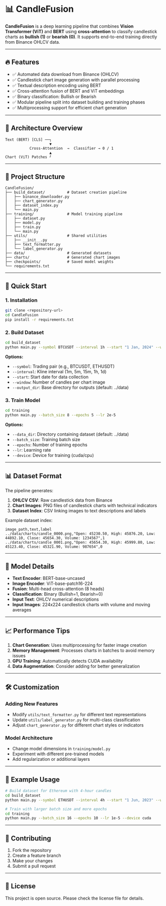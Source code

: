 # 📊 CandleFusion

**CandleFusion** is a deep learning pipeline that combines **Vision Transformer (ViT)** and **BERT** using **cross-attention** to classify candlestick charts as **bullish (1)** or **bearish (0)**. It supports end-to-end training directly from Binance OHLCV data.

---

## 🔥 Features

- ✅ Automated data download from Binance (OHLCV)
- ✅ Candlestick chart image generation with parallel processing
- ✅ Textual description encoding using BERT
- ✅ Cross-attention fusion of BERT and ViT embeddings
- ✅ Binary classification: Bullish or Bearish
- ✅ Modular pipeline split into dataset building and training phases
- ✅ Multiprocessing support for efficient chart generation

---

## 🧠 Architecture Overview

```text
Text (BERT) [CLS] ──┐
                    ▼
           Cross-Attention  →  Classifier → 0 / 1
                    ▲
Chart (ViT) Patches ┘
```

---

## 📁 Project Structure

```
CandleFusion/
├── build_dataset/          # Dataset creation pipeline
│   ├── binance_downloader.py
│   ├── chart_generator.py
│   ├── dataset_index.py
│   └── main.py
├── training/               # Model training pipeline
│   ├── dataset.py
│   ├── model.py
│   ├── train.py
│   └── main.py
├── utils/                  # Shared utilities
│   ├── __init__.py
│   ├── text_formatter.py
│   └── label_generator.py
├── data/                   # Generated datasets
├── charts/                 # Generated chart images
├── checkpoints/            # Saved model weights
└── requirements.txt
```

---

## 🚀 Quick Start

### 1. Installation

```bash
git clone <repository-url>
cd CandleFusion
pip install -r requirements.txt
```

### 2. Build Dataset

```bash
cd build_dataset
python main.py --symbol BTCUSDT --interval 1h --start "1 Jan, 2024" --window 30
```

**Options:**

- `--symbol`: Trading pair (e.g., BTCUSDT, ETHUSDT)
- `--interval`: Kline interval (1m, 5m, 15m, 1h, 1d)
- `--start`: Start date for data collection
- `--window`: Number of candles per chart image
- `--output_dir`: Base directory for outputs (default: ../data)

### 3. Train Model

```bash
cd training
python main.py --batch_size 8 --epochs 5 --lr 2e-5
```

**Options:**

- `--data_dir`: Directory containing dataset (default: ../data)
- `--batch_size`: Training batch size
- `--epochs`: Number of training epochs
- `--lr`: Learning rate
- `--device`: Device for training (cuda/cpu)

---

## 📊 Dataset Format

The pipeline generates:

1. **OHLCV CSV**: Raw candlestick data from Binance
2. **Chart Images**: PNG files of candlestick charts with technical indicators
3. **Dataset Index**: CSV linking images to text descriptions and labels

Example dataset index:

```csv
image_path,text,label
../data/charts/candle_0000.png,"Open: 45230.50, High: 45876.20, Low: 44892.10, Close: 45654.30, Volume: 1234567",1
../data/charts/candle_0001.png,"Open: 45654.30, High: 45999.80, Low: 45123.40, Close: 45321.90, Volume: 987654",0
```

---

## 🔧 Model Details

- **Text Encoder**: BERT-base-uncased
- **Image Encoder**: ViT-base-patch16-224
- **Fusion**: Multi-head cross-attention (8 heads)
- **Classification**: Binary (Bullish=1, Bearish=0)
- **Input Text**: OHLCV numerical descriptions
- **Input Images**: 224x224 candlestick charts with volume and moving averages

---

## 📈 Performance Tips

1. **Chart Generation**: Uses multiprocessing for faster image creation
2. **Memory Management**: Processes charts in batches to avoid memory issues
3. **GPU Training**: Automatically detects CUDA availability
4. **Data Augmentation**: Consider adding for better generalization

---

## 🛠️ Customization

### Adding New Features

- Modify `utils/text_formatter.py` for different text representations
- Update `utils/label_generator.py` for multi-class classification
- Adjust `chart_generator.py` for different chart styles or indicators

### Model Architecture

- Change model dimensions in `training/model.py`
- Experiment with different pre-trained models
- Add regularization or additional layers

---

## 📝 Example Usage

```bash
# Build dataset for Ethereum with 4-hour candles
cd build_dataset
python main.py --symbol ETHUSDT --interval 4h --start "1 Jun, 2023" --window 50

# Train with larger batch size and more epochs
cd training
python main.py --batch_size 16 --epochs 10 --lr 1e-5 --device cuda
```

---

## 🤝 Contributing

1. Fork the repository
2. Create a feature branch
3. Make your changes
4. Submit a pull request

---

## 📄 License

This project is open source. Please check the license file for details.
